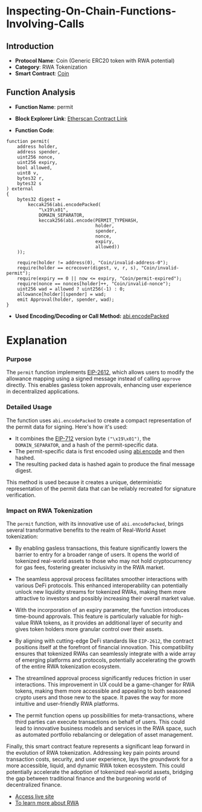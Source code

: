 # Inspecting-On-Chain-Functions-Involving-Calls

## Introduction

- **Protocol Name**: Coin (Generic ERC20 token with RWA potential)
- **Category**: RWA Tokenization
- **Smart Contract**: [Coin](https://etherscan.io/address/0x03ab458634910aad20ef5f1c8ee96f1d6ac54919#code)

## Function Analysis

- **Function Name**: permit

- **Block Explorer Link**: [Etherscan Contract Link](https://etherscan.io/address/0x03ab458634910aad20ef5f1c8ee96f1d6ac54919)

- **Function Code**:
```solidity
function permit(
    address holder,
    address spender,
    uint256 nonce,
    uint256 expiry,
    bool allowed,
    uint8 v,
    bytes32 r,
    bytes32 s
) external
{
    bytes32 digest =
        keccak256(abi.encodePacked(
            "\x19\x01",
            DOMAIN_SEPARATOR,
            keccak256(abi.encode(PERMIT_TYPEHASH,
                                 holder,
                                 spender,
                                 nonce,
                                 expiry,
                                 allowed))
    ));

    require(holder != address(0), "Coin/invalid-address-0");
    require(holder == ecrecover(digest, v, r, s), "Coin/invalid-permit");
    require(expiry == 0 || now <= expiry, "Coin/permit-expired");
    require(nonce == nonces[holder]++, "Coin/invalid-nonce");
    uint256 wad = allowed ? uint256(-1) : 0;
    allowance[holder][spender] = wad;
    emit Approval(holder, spender, wad);
}
```

- **Used Encoding/Decoding or Call Method:** [abi.encodePacked](https://earn.stackup.dev/campaigns/solidity-advanced-skills-number-1/quests/quest-1-abi-encoding-and-decoding-67b2#step-6)


# Explanation

### Purpose

The `permit` function implements [EIP-2612](https://github.com/ethereum/ercs/blob/master/ERCS/erc-2612.md), which allows users to modify the allowance mapping using a signed message instead of calling `approve` directly. This enables gasless token approvals, enhancing user experience in decentralized applications.

### Detailed Usage

The function uses `abi.encodePacked` to create a compact representation of the permit data for signing. Here's how it's used:

- It combines the [EIP-712](https://github.com/OpenZeppelin/openzeppelin-contracts/blob/master/contracts/utils/cryptography/EIP712.sol) version byte `("\x19\x01")`, the `DOMAIN_SEPARATOR`, and a hash of the permit-specific data.
- The permit-specific data is first encoded using [abi.encode](https://earn.stackup.dev/campaigns/solidity-advanced-skills-number-1/quests/quest-1-abi-encoding-and-decoding-67b2#step-5) and then hashed.
- The resulting packed data is hashed again to produce the final message digest.

This method is used because it creates a unique, deterministic representation of the permit data that can be reliably recreated for signature verification.


### Impact on RWA Tokenization

The `permit` function, with its innovative use of `abi.encodePacked`, brings several transformative benefits to the realm of Real-World Asset tokenization:


- By enabling gasless transactions, this feature significantly lowers the barrier to entry for a broader range of users. It opens the world of tokenized real-world assets to those who may not hold cryptocurrency for gas fees, fostering greater inclusivity in the RWA market.

- The seamless approval process facilitates smoother interactions with various DeFi protocols. This enhanced interoperability can potentially unlock new liquidity streams for tokenized RWAs, making them more attractive to investors and possibly increasing their overall market value.

- With the incorporation of an expiry parameter, the function introduces time-bound approvals. This feature is particularly valuable for high-value RWA tokens, as it provides an additional layer of security and gives token holders more granular control over their assets.

- By aligning with cutting-edge DeFi standards like `EIP-2612`, the contract positions itself at the forefront of financial innovation. This compatibility ensures that tokenized RWAs can seamlessly integrate with a wide array of emerging platforms and protocols, potentially accelerating the growth of the entire RWA tokenization ecosystem.

- The streamlined approval process significantly reduces friction in user interactions. This improvement in UX could be a game-changer for RWA tokens, making them more accessible and appealing to both seasoned crypto users and those new to the space. It paves the way for more intuitive and user-friendly RWA platforms.

- The permit function opens up possibilities for meta-transactions, where third parties can execute transactions on behalf of users. This could lead to innovative business models and services in the RWA space, such as automated portfolio rebalancing or delegation of asset management.

Finally, this smart contract feature represents a significant leap forward in the evolution of RWA tokenization. Addressing key pain points around transaction costs, security, and user experience, lays the groundwork for a more accessible, liquid, and dynamic RWA token ecosystem. This could potentially accelerate the adoption of tokenized real-world assets, bridging the gap between traditional finance and the burgeoning world of decentralized finance.

- [Access live site](https://reflexer.finance/)
- [To learn more about RWA](https://earn.stackup.dev/campaigns/solidity-advanced-skills-number-1/quests/bounty-inspecting-on-chain-functions-involving-calls-4ffd#step-1)
